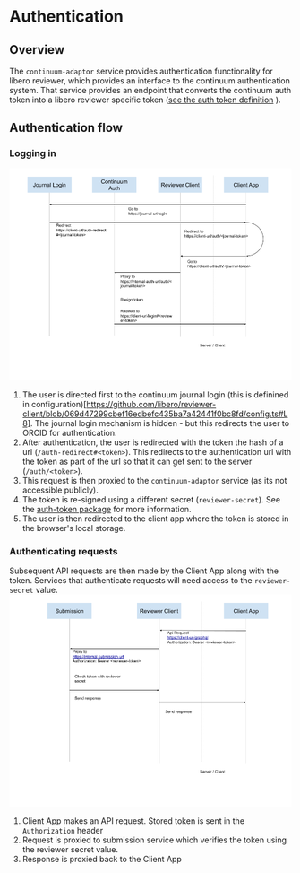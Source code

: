 # Authentication

## Overview
The `continuum-adaptor` service provides authentication functionality for libero reviewer, which provides an interface to the continuum authentication system. That service provides an endpoint that converts the continuum auth token into a libero reviewer specific token ([see the auth token definition](https://github.com/libero/auth-token/blob/master/src/index.ts) ).

## Authentication flow

### Logging in

![](authentication-flow.png)

1. The user is directed first to the continuum journal login (this is definined in configuration)[https://github.com/libero/reviewer-client/blob/069d47299cbef16edbefc435ba7a42441f0bc8fd/config.ts#L8]. The journal login mechanism is hidden - but this redirects the user to ORCID for authentication.
1. After authentication, the user is redirected with the token the hash of a url (`/auth-redirect#<token>`). This redirects
to the authentication url with the token as part of the url so that it can get sent to the server (`/auth/<token>`).
1. This request is then proxied to the `continuum-adaptor` service (as its not accessible publicly).
1. The token is re-signed using a different secret (`reviewer-secret`). See the [auth-token package](https://github.com/libero/auth-token) for more information.
1. The user is then redirected to the client app where the token is stored in the browser's local storage.


### Authenticating requests

Subsequent API requests are then made by the Client App along with the token. Services that authenticate requests will need access to the `reviewer-secret` value.
![](authenticated-api-flow.png)

1. Client App makes an API request. Stored token is sent in the `Authorization` header
1. Request is proxied to submission service which verifies the token using the reviewer secret value.
1. Response is proxied back to the Client App
